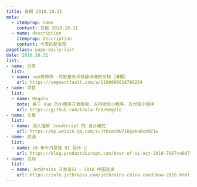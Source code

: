 ```yaml
---
title: 日报 2018.10.31
meta:
  - itemprop: name
    content: 日报 2018.10.31
  - name: description
    itemprop: description
    content: 今天的新发现
pageClass: page-daily-list
date: 2018.10.31
list:
- name: 分享
  list:
  - name: vue修饰符--可能是东半球最详细的文档（滑稽）
    url: https://segmentfault.com/a/1190000016786254
- name: 项目
  list:
  - name: Megalo
    note: 基于 Vue 的小程序开发框架，支持微信小程序，支付宝小程序
    url: https://github.com/kaola-fed/megalo
- name: 文章
  list:
  - name: 深入理解 JavaScript 的 设计模式
    url: https://mp.weixin.qq.com/s/Jtbsm3NN71BgakoBxmMZ1w
- name: 资源
  list:
  - name: 18 年十月最佳 UI 设计 🚀
    url: https://blog.productdisrupt.com/best-of-ui-oct-2018-7967ce6d7f3b
- name: 活动
  list:
  - name: JetBrains 开发者日 - 2018 中国巡演 
    url: https://info.jetbrains.com/jetbrains-china-roadshow-2018.html
---
```


<daily-list v-bind="$page.frontmatter"/>
